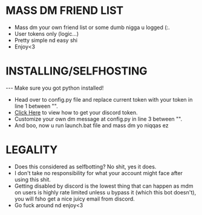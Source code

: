 # MASS DM FRIEND LIST
- Mass dm your own friend list or some dumb nigga u logged (:.
- User tokens only (logic...)
- Pretty simple nd easy shi
- Enjoy<3
# INSTALLING/SELFHOSTING
--- Make sure you got python installed!
- Head over to config.py file and replace current token with your token in line 1 between "".
- [Click Here](https://www.youtube.com/watch?v=YEgFvgg7ZPI) to view how to get your discord token. 
- Customize your own dm message at config.py in line 3 between "".
- And boo, now u run launch.bat file and mass dm yo niqqas ez
# LEGALITY
- Does this considered as selfbotting? No shit, yes it does.
- I don't take no responsibility for what your account might face after using this shit.
- Getting disabled by discord is the lowest thing that can happen as mdm on users is highly rate limited unless u bypass it (which this bot doesn't), you will fsho get a nice juicy email from discord.
- Go fuck around nd enjoy<3
